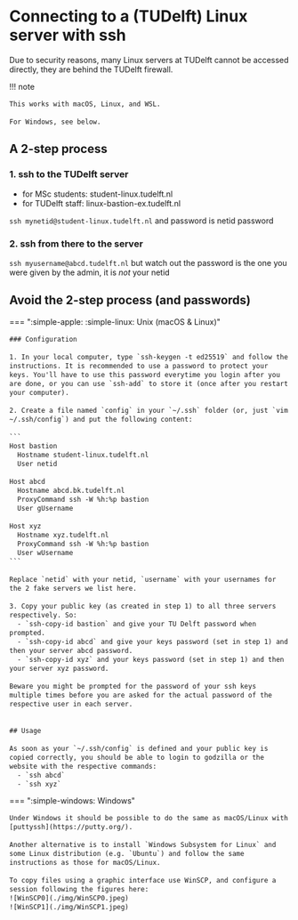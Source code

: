 
# Connecting to a (TUDelft) Linux server with ssh

Due to security reasons, many Linux servers at TUDelft cannot be accessed directly, they are behind the TUDelft firewall. 


!!! note
    
    This works with macOS, Linux, and WSL.

    For Windows, see below.


## A 2-step process

### 1. ssh to the TUDelft server 

  - for MSc students: student-linux.tudelft.nl
  - for TUDelft staff: linux-bastion-ex.tudelft.nl

`ssh mynetid@student-linux.tudelft.nl` and password is netid password

### 2. ssh from there to the server

`ssh myusername@abcd.tudelft.nl` but watch out the password is the one you were given by the admin, it is *not* your netid



## Avoid the 2-step process (and passwords)

=== ":simple-apple: :simple-linux: Unix (macOS & Linux)"

    ### Configuration

    1. In your local computer, type `ssh-keygen -t ed25519` and follow the instructions. It is recommended to use a password to protect your keys. You'll have to use this password everytime you login after you are done, or you can use `ssh-add` to store it (once after you restart your computer).

    2. Create a file named `config` in your `~/.ssh` folder (or, just `vim ~/.ssh/config`) and put the following content:

    ```
    Host bastion
      Hostname student-linux.tudelft.nl
      User netid

    Host abcd
      Hostname abcd.bk.tudelft.nl
      ProxyCommand ssh -W %h:%p bastion
      User gUsername

    Host xyz
      Hostname xyz.tudelft.nl
      ProxyCommand ssh -W %h:%p bastion
      User wUsername
    ```

    Replace `netid` with your netid, `username` with your usernames for the 2 fake servers we list here.

    3. Copy your public key (as created in step 1) to all three servers respectively. So:
      - `ssh-copy-id bastion` and give your TU Delft password when prompted.
      - `ssh-copy-id abcd` and give your keys password (set in step 1) and then your server abcd password.
      - `ssh-copy-id xyz` and your keys password (set in step 1) and then your server xyz password.

    Beware you might be prompted for the password of your ssh keys multiple times before you are asked for the actual password of the respective user in each server.


    ## Usage

    As soon as your `~/.ssh/config` is defined and your public key is copied correctly, you should be able to login to godzilla or the website with the respective commands:
      - `ssh abcd`
      - `ssh xyz`

=== ":simple-windows: Windows"

    Under Windows it should be possible to do the same as macOS/Linux with [puttyssh](https://putty.org/). 

    Another alternative is to install `Windows Subsystem for Linux` and some Linux distribution (e.g. `Ubuntu`) and follow the same instructions as those for macOS/Linux.
    
    To copy files using a graphic interface use WinSCP, and configure a session following the figures here: 
    ![WinSCP0](./img/WinSCP0.jpeg)
    ![WinSCP1](./img/WinSCP1.jpeg)


